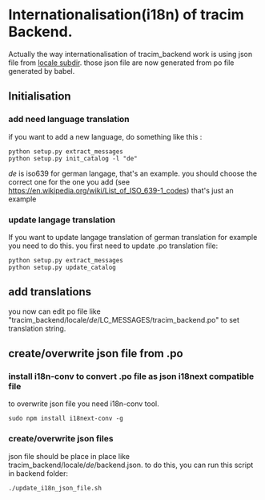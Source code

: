 # Internationalisation(i18n) of tracim Backend.

Actually the way internationalisation of tracim_backend work is using json file from [locale subdir](../tracim_backend/locale).
those json file are now generated from po file generated by babel.

## Initialisation

### add need language translation

if you want to add a new language, do something like this :

    python setup.py extract_messages
    python setup.py init_catalog -l "de"

_de_ is iso639 for german langage, that's an example. you should choose the correct one for
the one you add (see https://en.wikipedia.org/wiki/List_of_ISO_639-1_codes)
that's just an example

### update langage translation

If you want to update langage translation of german translation for example you need to do this.
you first need to update .po translation file:

    python setup.py extract_messages
    python setup.py update_catalog

## add translations

you now can edit po file like "tracim_backend/locale/_de_/LC_MESSAGES/tracim_backend.po" to set translation string.

## create/overwrite json file from .po

### install i18n-conv to convert .po file as json i18next compatible file

to overwrite json file you need i18n-conv tool.

    sudo npm install i18next-conv -g

### create/overwrite json files

json file should be place in place like tracim_backend/locale/_de_/backend.json.
to do this, you can run this script in backend folder:

    ./update_i18n_json_file.sh
